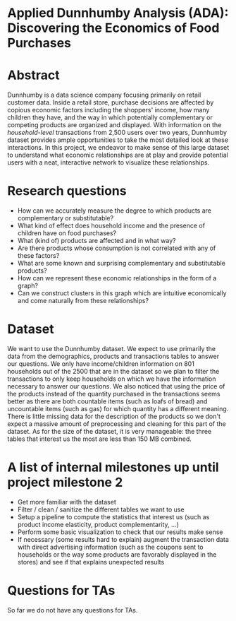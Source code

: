 # Applied Dunnhumby Analysis (ADA): Discovering the Economics of Food Purchases

# Abstract
Dunnhumby is a data science company focusing primarily on retail customer data. Inside a retail store, purchase decisions are affected by copious economic factors including the shoppers' income, how many children they have, and the way in which potentially complementary or competing products are organized and displayed. With information on the *household-level* transactions from 2,500 users over two years, Dunnhumby dataset provides ample opportunities to take the most detailed look at these interactions. In this project, we endeavor to make sense of this large dataset to understand what economic relationships are at play and provide potential users with a neat, interactive network to visualize these relationships.

# Research questions
- How can we accurately measure the degree to which products are complementary or substitutable?
- What kind of effect does household income and the presence of children have on food purchases?
- What (kind of) products are affected and in what way?
- Are there products whose consumption is not correlated with any of these factors?
- What are some known and surprising complementary and substitutable products?
- How can we represent these economic relationships in the form of a graph?
- Can we construct clusters in this graph which are intuitive economically and come naturally from these relationships?

# Dataset
We want to use the Dunnhumby dataset. We expect to use primarily the data from the demographics, products and transactions tables to answer our questions.
We only have income/children information on 801 households out of the 2500 that are in the dataset so we plan to filter the transactions to only keep households on which we have the information necessary to answer our questions.
We also noticed that using the price of the products instead of the quantity purchased in the transactions seems better as there are both countable items (such as loafs of bread) and uncountable items (such as gas) for which quantity has a different meaning.
There is little missing data for the description of the products so we don't expect a massive amount of preprocessing and cleaning for this part of the dataset.
As for the size of the dataset, it is very manageable: the three tables that interest us the most are less than 150 MB combined.

# A list of internal milestones up until project milestone 2
- Get more familiar with the dataset
- Filter / clean / sanitize the different tables we want to use
- Setup a pipeline to compute the statistics that interest us (such as product income elasticity, product complementarity, ...)
- Perform some basic visualization to check that our results make sense
- If necessary (some results hard to explain) augment the transaction data with direct advertising information (such as the coupons sent to households or the way some products are favorably displayed in the stores) and see if that explains unexpected results

# Questions for TAs
So far we do not have any questions for TAs.
